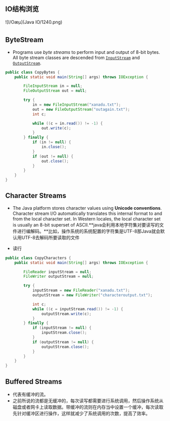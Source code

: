 ## IO结构浏览

![I/Oæµ](Java IO/1240.png)

## ByteStream

* Programs use *byte streams* to perform input and output of 8-bit bytes. All byte stream classes are descended from [`InputStream`](https://docs.oracle.com/javase/8/docs/api/java/io/InputStream.html) and [`OutputStream`](https://docs.oracle.com/javase/8/docs/api/java/io/OutputStream.html).

```java
public class CopyBytes {
    public static void main(String[] args) throws IOException {

        FileInputStream in = null;
        FileOutputStream out = null;

        try {
            in = new FileInputStream("xanadu.txt");
            out = new FileOutputStream("outagain.txt");
            int c;

            while ((c = in.read()) != -1) {
                out.write(c);
            }
        } finally {
            if (in != null) {
                in.close();
            }
            if (out != null) {
                out.close();
            }
        }
    }
}
```



## Character Streams

* The Java platform stores character values using **Unicode conventions**. Character stream I/O automatically translates this internal format to and from the local character set. In Western locales, the local character set is usually an 8-bit superset of ASCII.**java会利用本地字符集对要读写的文件进行编解码。**比如，操作系统的系统配置的字符集是UTF-8那Java就会默认用UTF-8去解码所要读取的文件

* 读行

```java
public class CopyCharacters {
    public static void main(String[] args) throws IOException {

        FileReader inputStream = null;
        FileWriter outputStream = null;

        try {
            inputStream = new FileReader("xanadu.txt");
            outputStream = new FileWriter("characteroutput.txt");

            int c;
            while ((c = inputStream.read()) != -1) {
                outputStream.write(c);
            }
        } finally {
            if (inputStream != null) {
                inputStream.close();
            }
            if (outputStream != null) {
                outputStream.close();
            }
        }
    }
}
```



## Buffered Streams

* 代表有缓冲的流。
* 之前所说的流都是无缓冲的，每次读写都需要进行系统调用，然后操作系统从磁盘或者网卡上读取数据。带缓冲的流则在内存当中设置一个缓冲，每次读取先针对缓冲区进行操作，这样就减少了系统调用的次数，提高了效率。



















